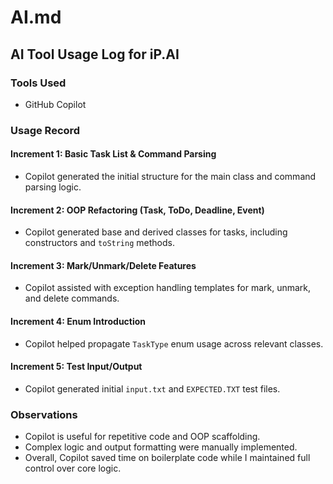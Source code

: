 # AI.md

## AI Tool Usage Log for iP.AI

### Tools Used
- GitHub Copilot

### Usage Record

#### Increment 1: Basic Task List & Command Parsing
- Copilot generated the initial structure for the main class and command parsing logic.

#### Increment 2: OOP Refactoring (Task, ToDo, Deadline, Event)
- Copilot generated base and derived classes for tasks, including constructors and `toString` methods.

#### Increment 3: Mark/Unmark/Delete Features
- Copilot assisted with exception handling templates for mark, unmark, and delete commands.

#### Increment 4: Enum Introduction
- Copilot helped propagate `TaskType` enum usage across relevant classes.

#### Increment 5: Test Input/Output
- Copilot generated initial `input.txt` and `EXPECTED.TXT` test files.

### Observations
- Copilot is useful for repetitive code and OOP scaffolding.
- Complex logic and output formatting were manually implemented.
- Overall, Copilot saved time on boilerplate code while I maintained full control over core logic.

